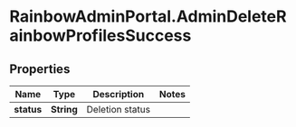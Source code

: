 # RainbowAdminPortal.AdminDeleteRainbowProfilesSuccess

## Properties

Name | Type | Description | Notes
------------ | ------------- | ------------- | -------------
**status** | **String** | Deletion status | 


